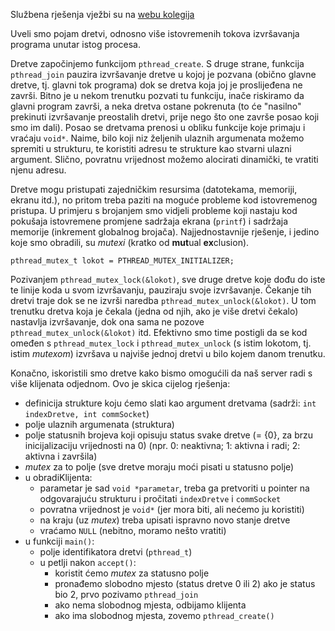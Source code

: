 Službena rješenja vježbi su na [webu kolegija](https://web.math.pmf.unizg.hr/nastava/mreze/slideovi.php)

Uveli smo pojam dretvi, odnosno više istovremenih tokova izvršavanja programa unutar istog procesa.

Dretve započinjemo funkcijom `pthread_create`. S druge strane, funkcija `pthread_join` pauzira izvršavanje dretve u kojoj je pozvana (obično glavne dretve, tj. glavni tok programa) dok se dretva koja joj je proslijeđena ne završi. Bitno je u nekom trenutku pozvati tu funkciju, inače riskiramo da glavni program završi, a neka dretva ostane pokrenuta (to će "nasilno" prekinuti izvršavanje preostalih dretvi, prije nego što one završe posao koji smo im dali).
Posao se dretvama prenosi u obliku funkcije koje primaju i vraćaju `void*`. Naime, bilo koji niz željenih ulaznih argumenata možemo spremiti u strukturu, te koristiti adresu te strukture kao stvarni ulazni argument. Slično, povratnu vrijednost možemo alocirati dinamički, te vratiti njenu adresu. 

Dretve mogu pristupati zajedničkim resursima (datotekama, memoriji, ekranu itd.), no pritom treba paziti na moguće probleme kod istovremenog pristupa. U primjeru s brojanjem smo vidjeli probleme koji nastaju kod pokušaja istovremene promjene sadržaja ekrana (`printf`) i sadržaja memorije (inkrement globalnog brojača).
Najjednostavnije rješenje, i jedino koje smo obradili, su *mutexi* (kratko od **mut**ual **ex**clusion).

```
pthread_mutex_t lokot = PTHREAD_MUTEX_INITIALIZER;
```

Pozivanjem `pthread_mutex_lock(&lokot)`, sve druge dretve koje dođu do iste te linije koda u svom izvršavanju, pauziraju svoje izvršavanje. Čekanje tih dretvi traje dok se ne izvrši naredba `pthread_mutex_unlock(&lokot)`. U tom trenutku dretva koja je čekala (jedna od njih, ako je više dretvi čekalo) nastavlja izvršavanje, dok ona sama ne pozove `pthread_mutex_unlock(&lokot)` itd. Efektivno smo time postigli da se kod omeđen s `pthread_mutex_lock` i `pthread_mutex_unlock` (s istim lokotom, tj. istim *mutexom*) izvršava u najviše jednoj dretvi u bilo kojem danom trenutku.

Konačno, iskoristili smo dretve kako bismo omogućili da naš server radi s više klijenata odjednom. Ovo je skica cijelog rješenja:

  - definicija strukture koju ćemo slati kao argument dretvama 
    (sadrži: `int indexDretve, int commSocket`)
  - polje ulaznih argumenata (struktura)
  - polje statusnih brojeva koji opisuju status svake dretve (= {0}, za brzu inicijalizaciju vrijednosti na 0) 
    (npr. 0: neaktivna; 1: aktivna i radi; 2: aktivna i završila)
  - *mutex* za to polje (sve dretve moraju moći pisati u statusno polje)
  - u obradiKlijenta:
      - parametar je sad `void *parametar`, treba ga pretvoriti u
        pointer na odgovarajuću strukturu i pročitati `indexDretve` i `commSocket`
      - povratna vrijednost je `void*` (jer mora biti, ali nećemo ju koristiti)
      - na kraju (uz *mutex*) treba upisati ispravno novo stanje dretve
      - vraćamo `NULL` (nebitno, moramo nešto vratiti)
  - u funkciji `main()`:
      - polje identifikatora dretvi (`pthread_t`)
      - u petlji nakon `accept()`:
        - koristit ćemo *mutex* za statusno polje
        - pronađemo slobodno mjesto (status dretve 0 ili 2)
          ako je status bio 2, prvo pozivamo `pthread_join`
        - ako nema slobodnog mjesta, odbijamo klijenta
        - ako ima slobodnog mjesta, zovemo `pthread_create()`




